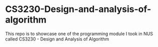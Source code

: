 # CS3230-Design-and-analysis-of-algorithm
This repo is to showcase one of the programming module I took in NUS called CS3230 - Design and Analysis of Algorithm
